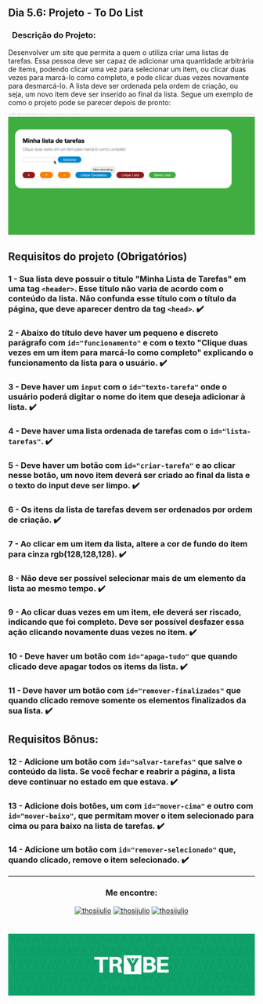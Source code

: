 ## Dia 5.6: Projeto - To Do List

### &nbsp; Descrição do Projeto:
Desenvolver um site que permita a quem o utiliza criar uma listas de tarefas. Essa pessoa deve ser capaz de adicionar uma quantidade arbitrária de items, podendo clicar uma vez para selecionar um item, ou clicar duas vezes para marcá-lo como completo, e pode clicar duas vezes novamente para desmarcá-lo. A lista deve ser ordenada pela ordem de criação, ou seja, um novo item deve ser inserido ao final da lista.
Segue um exemplo de como o projeto pode se parecer depois de pronto:

![exemplo de to do list](./todo-list-example.gif)

## Requisitos do projeto (Obrigatórios)

### 1 - Sua lista deve possuir o título "Minha Lista de Tarefas" em uma tag `<header>`. Esse título não varia de acordo com o conteúdo da lista. Não confunda esse título com o título da página, que deve aparecer dentro da tag `<head>`. :heavy_check_mark:

### 2 - Abaixo do título deve haver um pequeno e discreto parágrafo com `id="funcionamento"` e com o texto "Clique duas vezes em um item para marcá-lo como completo" explicando o funcionamento da lista para o usuário. :heavy_check_mark:

### 3 - Deve haver um `input` com o `id="texto-tarefa"` onde o usuário poderá digitar o nome do item que deseja adicionar à lista. :heavy_check_mark:

### 4 - Deve haver uma lista ordenada de tarefas com o `id="lista-tarefas"`. :heavy_check_mark:

### 5 - Deve haver um botão com `id="criar-tarefa"` e ao clicar nesse botão, um novo item deverá ser criado ao final da lista e o texto do input deve ser limpo. :heavy_check_mark:

### 6 - Os itens da lista de tarefas devem ser ordenados por ordem de criação. :heavy_check_mark:
 
### 7 - Ao clicar em um item da lista, altere a cor de fundo do item para cinza rgb(128,128,128). :heavy_check_mark:

### 8 - Não deve ser possível selecionar mais de um elemento da lista ao mesmo tempo. :heavy_check_mark:

### 9 - Ao clicar duas vezes em um item, ele deverá ser riscado, indicando que foi completo. Deve ser possível desfazer essa ação clicando novamente duas vezes no item. :heavy_check_mark:

### 10 - Deve haver um botão com `id="apaga-tudo"` que quando clicado deve apagar todos os items da lista. :heavy_check_mark:

### 11 - Deve haver um botão com `id="remover-finalizados"` que quando clicado remove **somente** os elementos finalizados da sua lista. :heavy_check_mark:

## Requisitos Bônus:

### 12 - Adicione um botão com `id="salvar-tarefas"` que salve o conteúdo da lista. Se você fechar e reabrir a página, a lista deve continuar no estado em que estava. :heavy_check_mark:

### 13 - Adicione dois botões, um com `id="mover-cima"` e outro com `id="mover-baixo"`, que permitam mover o item selecionado para cima ou para baixo na lista de tarefas. :heavy_check_mark:

### 14 - Adicione um botão com `id="remover-selecionado"` que, quando clicado, remove o item selecionado. :heavy_check_mark:

---

<h3 align=center>Me encontre:</h3>

<p align=center>
<a href="https://www.linkedin.com/in/thosijulio/" target="blank"><img align="center" src="https://cdn.jsdelivr.net/npm/simple-icons@3.0.1/icons/linkedin.svg" alt="thosijulio" height="20" width="20" /></a>
<a href="https://www.github.com/thosijulio/" target="blank"><img align="center" src="https://cdn.jsdelivr.net/npm/simple-icons@3.0.1/icons/github.svg" alt="thosijulio" height="20" width="20" /></a>
<a href="https://www.instagram.com/thosijulio" target="blank"><img align="center" src="https://cdn.jsdelivr.net/npm/simple-icons@3.0.1/icons/instagram.svg" alt="thosijulio" height="20" width="20" /></a>
 </p>
 
 <h1 align="center">
    <img alt="Trybe" src="https://github.com/thosijulio/trybe-exercises/blob/main/trybe_logo.jpeg" />
</h1>
